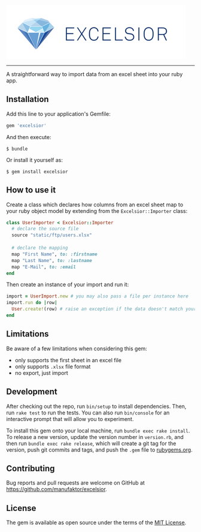 <img src="docs/excelsior-logo.png" width="480">

---

A straightforward way to import data from an excel sheet into your ruby app.

## Installation

Add this line to your application's Gemfile:

```ruby
gem 'excelsior'
```

And then execute:

    $ bundle

Or install it yourself as:

    $ gem install excelsior

## How to use it

Create a class which declares how columns from an excel sheet map to your ruby object model by extending from the `Excelsior::Importer` class:

```ruby
class UserImporter < Excelsior::Importer
  # declare the source file
  source "static/ftp/users.xlsx"

  # declare the mapping
  map "First Name", to: :firstname
  map "Last Name", to: :lastname
  map "E-Mail", to: :email
end
```

Then create an instance of your import and run it:

```ruby
import = UserImport.new # you may also pass a file per instance here
import.run do |row|
  User.create!(row) # raise an exception if the data doesn't match your expectations
end
```

## Limitations
Be aware of a few limitations when considering this gem:
- only supports the first sheet in an excel file
- only supports `.xlsx` file format
- no export, just import

## Development

After checking out the repo, run `bin/setup` to install dependencies. Then, run `rake test` to run the tests. You can also run `bin/console` for an interactive prompt that will allow you to experiment.

To install this gem onto your local machine, run `bundle exec rake install`. To release a new version, update the version number in `version.rb`, and then run `bundle exec rake release`, which will create a git tag for the version, push git commits and tags, and push the `.gem` file to [rubygems.org](https://rubygems.org).

## Contributing

Bug reports and pull requests are welcome on GitHub at https://github.com/manufaktor/excelsior.

## License

The gem is available as open source under the terms of the [MIT License](https://opensource.org/licenses/MIT).
